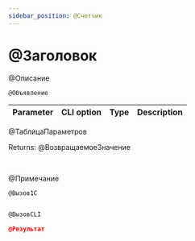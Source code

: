 ```yaml
---
sidebar_position: @Счетчик
---
```


# @Заголовок
@Описание



`@Объявление`

  | Parameter | CLI option | Type | Description |
  |-|-|-|-|
@ТаблицаПараметров
  
  Returns: @ВозвращаемоеЗначение

<br/>

@Примечание


```bsl title="Code example"
@Вызов1С
```



```sh title="CLI command example"
    
@ВызовCLI

```

```json title="Result"
@Результат
```
